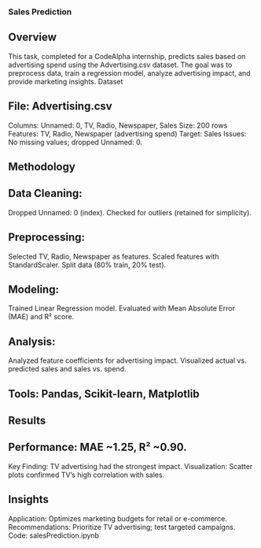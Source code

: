 ### Sales Prediction

## Overview
This task, completed for a CodeAlpha internship, predicts sales based on advertising spend using the Advertising.csv dataset. The goal was to preprocess data, train a regression model, analyze advertising impact, and provide marketing insights.
Dataset

## File: Advertising.csv
Columns: Unnamed: 0, TV, Radio, Newspaper, Sales
Size: 200 rows
Features: TV, Radio, Newspaper (advertising spend)
Target: Sales
Issues: No missing values; dropped Unnamed: 0.

## Methodology

## Data Cleaning:
Dropped Unnamed: 0 (index).
Checked for outliers (retained for simplicity).


## Preprocessing:
Selected TV, Radio, Newspaper as features.
Scaled features with StandardScaler.
Split data (80% train, 20% test).


## Modeling:
Trained Linear Regression model.
Evaluated with Mean Absolute Error (MAE) and R² score.


## Analysis:
Analyzed feature coefficients for advertising impact.
Visualized actual vs. predicted sales and sales vs. spend.


## Tools: Pandas, Scikit-learn, Matplotlib

## Results

## Performance: MAE ~1.25, R² ~0.90.
Key Finding: TV advertising had the strongest impact.
Visualization: Scatter plots confirmed TV’s high correlation with sales.

## Insights

Application: Optimizes marketing budgets for retail or e-commerce.
Recommendations: Prioritize TV advertising; test targeted campaigns.
Code: salesPrediction.ipynb
